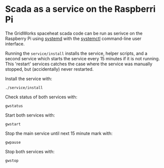 # Scada as a service on the Raspberri Pi

The GridWorks spaceheat scada code can be run as serivce on the Raspberry Pi using 
[systemd](https://www.freedesktop.org/software/systemd/man/systemd.service.html) with the 
[systemctl](https://www.freedesktop.org/software/systemd/man/systemctl.html) command-line user interface. 

Running the `service/install` installs the service, helper scripts, and a second service which
starts the service every 15 minutes if it is not running. This 'restart' services catches the case
where the service was manually stopped, but (accidentally) never restarted. 

Install the service with: 
```
./service/install
``` 

Check status of both services with: 
```shell
gwstatus
```

Start both services with: 
```shell
gwstart
```

Stop the main service until next 15 minute mark with: 
```shell
gwpause
```

Stop both services with: 
```shell
gwstop
```


